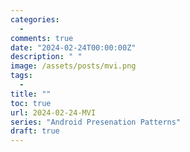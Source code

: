```yaml
---
categories:
  -
comments: true
date: "2024-02-24T00:00:00Z"
description: " "
image: /assets/posts/mvi.png
tags:
  -
title: ""
toc: true
url: 2024-02-24-MVI
series: "Android Presenation Patterns"
draft: true
---
```

